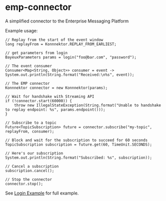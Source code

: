 # emp-connector
A simplified connector to the Enterprise Messaging Platform


Example usage:

    
    // Replay from the start of the event window
    long replayFrom = Konnnektor.REPLAY_FROM_EARLIEST; 
    
    // get parameters from login
    BayeuxParameters params = login("foo@bar.com", "password");
    
    // The event consumer
    Consumer<Map<String, Object>> consumer = event -> System.out.println(String.format("Received:\n%s", event));
    
    // The EMP connector
    Konnnektor connector = new Konnnektor(params);
    
    // Wait for handshake with Streaming API
    if (!connector.start(60000)) {
        throw new IllegalStateException(String.format("Unable to handshake to replay endpoint: %s", params.endpoint()));
    }
    
    // Subscribe to a topic
    Future<TopicSubscription> future = connector.subscribe("my-topic", replayFrom, consumer);
    
    // Block and wait for the subscription to succeed for 60 seconds
    TopicSubscription subscription = future.get(60, TimeUnit.SECONDS);
    
    // Here's our subscription
    System.out.println(String.format("Subscribed: %s", subscription));
    
    // Cancel a subscription
    subscription.cancel();
    
    // Stop the connector
    connector.stop();

See [Login Example](https://git.soma.salesforce.com/MessagingPlatform/emp-connector/blob/master/src/test/java/com/salesforce/emp/connector/LoginExample.java) for full example.